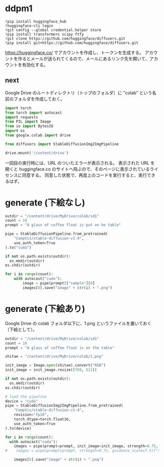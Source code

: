 # ddpm1

```first.ipynb
!pip install huggingface_hub
!huggingface-cli login
!git config --global credential.helper store
!pip install transformers scipy ftfy
!git clone https://github.com/huggingface/diffusers.git
!pip install git+https://github.com/huggingface/diffusers.git
```

https://huggingface.co/ でアカウントを作成し、トークンを生成する。
アカウントを作るとメールが送られてくるので、メールにあるリンク先を開いて、アカウントを有効化する。

## next

Google Drive のルートディレクトリ（トップのフォルダ）に "colab" という名前のフォルダを作成しておく。

```next.py
import torch
from torch import autocast
import requests
from PIL import Image
from io import BytesIO
import os
from google.colab import drive

from diffusers import StableDiffusionImg2ImgPipeline

drive.mount('/content/drive')
```

一回目の実行時には、URL のついたエラーが表示される。
表示された URL を開くと huggingface.co のサイトへ飛ぶので、そのページに表示されているライセンスに同意する。
同意した状態で、再度上のコードを実行すると、実行できるはず。

# generate (下絵なし)

```generate.py
outdir = "/content/drive/MyDrive/colab/sd1"
count = 10
prompt = "A glass of coffee float is put on he table"

pipe = StableDiffusionPipeline.from_pretrained(
	"CompVis/stable-diffusion-v1-4", 
	use_auth_token=True
).to("cuda")

if not os.path.exists(outdir):
  os.mkdir(outdir)
os.chdir(outdir)

for i in range(count):
    with autocast("cuda"):
        image = pipe(prompt)["sample"][0]  
        images[0].save("image" + str(i) + ".png")
```

# generate (下絵あり)

Google Drive の colab フォルダ以下に、1.png というファイルを置いておく（下絵として）。

```generate.py
outdir = "/content/drive/MyDrive/colab/sd1"
count = 10
prompt = "A glass of coffee float is on the table"

shitae = "/content/drive/MyDrive/colab/1.png"

init_image = Image.open(shitae).convert("RGB")
init_image = init_image.resize((768, 512))

if not os.path.exists(outdir):
  os.mkdir(outdir)
os.chdir(outdir)

# load the pipeline
device = "cuda"
pipe = StableDiffusionImg2ImgPipeline.from_pretrained(
    "CompVis/stable-diffusion-v1-4",
    revision="fp16", 
    torch_dtype=torch.float16,
    use_auth_token=True
).to(device)

for i in range(count):
  with autocast("cuda"):
    images = pipe(prompt=prompt, init_image=init_image, strength=0.75, guidance_scale=7.5)["sample"]
#    images = pipe(prompt=prompt, strength=0.75, guidance_scale=7.5)["sample"]

    images[0].save("image" + str(i) + ".png")
```
